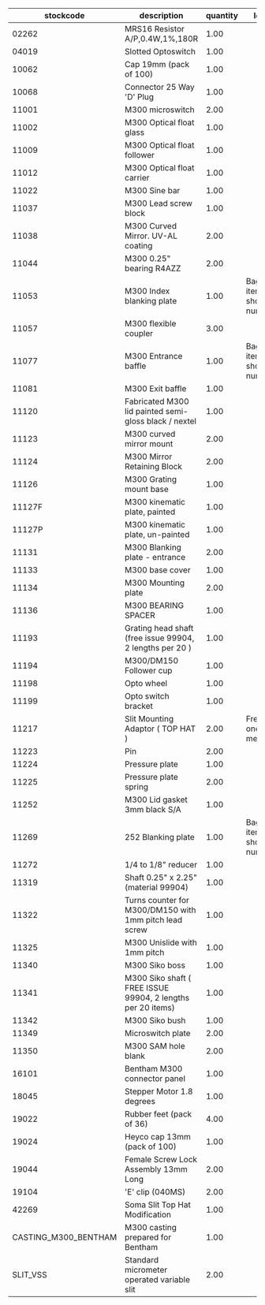 |stockcode|description|quantity|location|
|---------|-----------|--------|--------|
|02262|MRS16 Resistor A/P,0.4W,1%,180R|1.00||
|04019|Slotted Optoswitch|1.00||
|10062|Cap 19mm (pack of 100)|1.00||
|10068|Connector 25 Way 'D' Plug|1.00||
|11001|M300 microswitch|2.00||
|11002|M300 Optical float glass|1.00||
|11009|M300 Optical float follower|1.00||
|11012|M300 Optical float carrier|1.00||
|11022|M300 Sine bar|1.00||
|11037|M300 Lead screw block|1.00||
|11038|M300 Curved Mirror.  UV-AL coating|2.00||
|11044|M300 0.25" bearing R4AZZ|2.00||
|11053|M300 Index blanking plate|1.00|Bag this item and show part number|
|11057|M300 flexible coupler|3.00||
|11077|M300 Entrance baffle|1.00|Bag this item and show part number|
|11081|M300 Exit baffle|1.00||
|11120|Fabricated M300 lid painted semi-gloss black / nextel|1.00||
|11123|M300 curved mirror mount|2.00||
|11124|M300 Mirror Retaining Block|2.00||
|11126|M300 Grating mount base|1.00||
|11127F|M300 kinematic plate, painted|1.00||
|11127P|M300 kinematic plate, un-painted|1.00||
|11131|M300 Blanking plate - entrance|2.00||
|11133|M300 base cover|1.00||
|11134|M300 Mounting plate|2.00||
|11136|M300 BEARING SPACER|1.00||
|11193|Grating head shaft (free issue 99904, 2 lengths per 20 )|1.00||
|11194|M300/DM150 Follower cup|1.00||
|11198|Opto wheel|1.00||
|11199|Opto switch bracket|1.00||
|11217|Slit Mounting Adaptor ( TOP HAT )|2.00|Free issue one to metalworker|
|11223|Pin|2.00||
|11224|Pressure plate|1.00||
|11225|Pressure plate spring|2.00||
|11252|M300 Lid gasket 3mm black S/A|1.00||
|11269|252 Blanking plate|1.00|Bag this item and show part number|
|11272|1/4 to 1/8" reducer|1.00||
|11319|Shaft 0.25" x 2.25" (material 99904)|1.00||
|11322|Turns counter for M300/DM150 with 1mm pitch lead screw|1.00||
|11325|M300 Unislide with 1mm pitch|1.00||
|11340|M300 Siko boss|1.00||
|11341|M300 Siko shaft ( FREE  ISSUE 99904, 2 lengths per 20 items)|1.00||
|11342|M300 Siko bush|1.00||
|11349|Microswitch plate|2.00||
|11350|M300 SAM hole blank|2.00||
|16101|Bentham M300 connector panel|1.00||
|18045|Stepper Motor 1.8 degrees|1.00||
|19022|Rubber feet (pack of 36)|4.00| |
|19024|Heyco cap 13mm (pack of 100)|1.00| |
|19044|Female Screw Lock Assembly 13mm Long|2.00||
|19104|'E' clip (040MS)|2.00||
|42269|Soma Slit Top Hat Modification|1.00||
|CASTING_M300_BENTHAM|M300 casting prepared for Bentham|1.00||
|SLIT_VSS|Standard micrometer operated variable slit|2.00||
